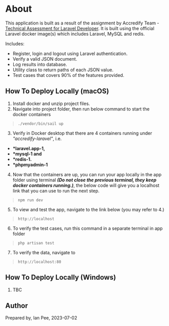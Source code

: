# About
This application is built as a result of the assignment by Accredify Team - [Technical Assessment for Laravel Developer](https://accredify.notion.site/Technical-Assessment-for-Laravel-Developer-de808af21ca249ba8f4b2d8f1aaf2a66). It is built using the official Laravel docker image(s) which includes Laravel, MySQL and redis.

Includes:
- Register, login and logout using Laravel authentication.
- Verify a valid JSON document.
- Log results into database.
- Utility class to return paths of each JSON value.
- Test cases that covers 90% of the features provided.

## How To Deploy Locally (macOS)
1. Install docker and unzip project files.
2. Navigate into project folder, then run below command to start the docker containers
> ``` ./vendor/bin/sail up ```
3. Verify in Docker desktop that there are 4 containers running under <em>"accredify-laravel"</em>, i.e. <b>
- *laravel.app-1, 
- *mysql-1 and
- *redis-1.
- *phpmyadmin-1</b>
4. Now that the containers are up, you can run your app locally in the app folder using terminal <em><strong>(Do not close the previous terminal, they keep docker containers running.)</strong></em>, the below code will give you a localhost link that you can use to run the next step.
> ``` npm run dev ```
5. To view and test the app, navigate to the link below (you may refer to 4.)
> ``` http://localhost ``` 
6. To verify the test cases, run this command in a separate terminal in app folder 
> ``` php artisan test ```
7. To verify the data, navigate to 
> ``` http://localhost:80 ```

## How To Deploy Locally (Windows)
1. TBC

## Author
Prepared by, Ian Pee, 2023-07-02
